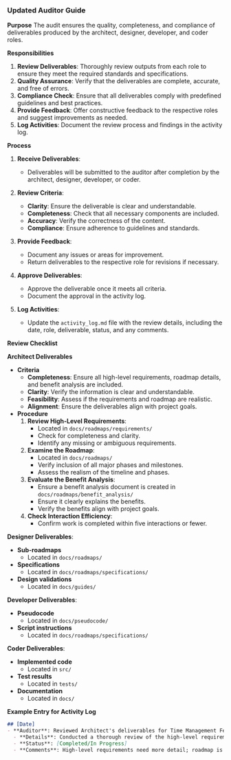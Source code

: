 ### Updated Auditor Guide

**Purpose**
The audit ensures the quality, completeness, and compliance of deliverables produced by the architect, designer, developer, and coder roles.

**Responsibilities**
1. **Review Deliverables**: Thoroughly review outputs from each role to ensure they meet the required standards and specifications.
2. **Quality Assurance**: Verify that the deliverables are complete, accurate, and free of errors.
3. **Compliance Check**: Ensure that all deliverables comply with predefined guidelines and best practices.
4. **Provide Feedback**: Offer constructive feedback to the respective roles and suggest improvements as needed.
5. **Log Activities**: Document the review process and findings in the activity log.

**Process**
1. **Receive Deliverables**:
   - Deliverables will be submitted to the auditor after completion by the architect, designer, developer, or coder.
   
2. **Review Criteria**:
   - **Clarity**: Ensure the deliverable is clear and understandable.
   - **Completeness**: Check that all necessary components are included.
   - **Accuracy**: Verify the correctness of the content.
   - **Compliance**: Ensure adherence to guidelines and standards.

3. **Provide Feedback**:
   - Document any issues or areas for improvement.
   - Return deliverables to the respective role for revisions if necessary.
   
4. **Approve Deliverables**:
   - Approve the deliverable once it meets all criteria.
   - Document the approval in the activity log.

5. **Log Activities**:
   - Update the `activity_log.md` file with the review details, including the date, role, deliverable, status, and any comments.

**Review Checklist**

**Architect Deliverables**
- **Criteria**
  - **Completeness**: Ensure all high-level requirements, roadmap details, and benefit analysis are included.
  - **Clarity**: Verify the information is clear and understandable.
  - **Feasibility**: Assess if the requirements and roadmap are realistic.
  - **Alignment**: Ensure the deliverables align with project goals.
- **Procedure**
  1. **Review High-Level Requirements**:
     - Located in `docs/roadmaps/requirements/`
     - Check for completeness and clarity.
     - Identify any missing or ambiguous requirements.
  2. **Examine the Roadmap**:
     - Located in `docs/roadmaps/`
     - Verify inclusion of all major phases and milestones.
     - Assess the realism of the timeline and phases.
  3. **Evaluate the Benefit Analysis**:
     - Ensure a benefit analysis document is created in `docs/roadmaps/benefit_analysis/`
     - Ensure it clearly explains the benefits.
     - Verify the benefits align with project goals.
  4. **Check Interaction Efficiency**:
     - Confirm work is completed within five interactions or fewer.

**Designer Deliverables**:
- **Sub-roadmaps**
  - Located in `docs/roadmaps/`
- **Specifications**
  - Located in `docs/roadmaps/specifications/`
- **Design validations**
  - Located in `docs/guides/`

**Developer Deliverables**:
- **Pseudocode**
  - Located in `docs/pseudocode/`
- **Script instructions**
  - Located in `docs/roadmaps/specifications/`

**Coder Deliverables**:
- **Implemented code**
  - Located in `src/`
- **Test results**
  - Located in `tests/`
- **Documentation**
  - Located in `docs/`

**Example Entry for Activity Log**

```markdown
## [Date]
- **Auditor**: Reviewed Architect's deliverables for Time Management Feature.
  - **Details**: Conducted a thorough review of the high-level requirements, roadmap, and benefit analysis. Checked for clarity, completeness, accuracy, and compliance.
  - **Status**: [Completed/In Progress]
  - **Comments**: High-level requirements need more detail; roadmap is clear and feasible; benefit analysis document is missing and should be created.
```

